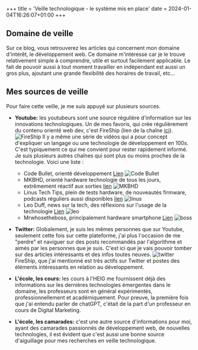+++
title = 'Veille technologique - le système mis en place'
date = 2024-01-04T16:26:07+01:00
+++
## Domaine de veille
Sur ce blog, vous retrouverez les articles qui concernent mon domaine d'intérêt, le développement web. Ce domaine m'intéresse car je le trouve relativement simple à comprendre, utile et surtout facilement applicable. Le fait de pouvoir aussi à tout moment travailler en indépendant est aussi un gros plus, ajoutant une grande flexibilité des horaires de travail, etc...

## Mes sources de veille
Pour faire cette veille, je me suis appuyé sur plusieurs sources.
- **Youtube:** les youtubeurs sont une source régulière d'information sur les innovations technologiques. Un de mes favoris, qui crée régulièrement du contenu orienté web dev, c'est FireShip (lien de la chaîne [ici](https://www.youtube.com/c/fireship)).
![FireShip](/posts/fire.png) 
Il y a même une série de vidéos qui a pour concept d'expliquer un langage ou une technologie de développement en 100s. C'est typiquement ce qui me convient pour rester rapidement informé. Je suis plusieurs autres chaînes qui sont plus ou moins proches de la technologie. Voici une liste :
    - Code Bullet, orienté développement [Lien](https://www.youtube.com/@CodeBullet)
    ![Code Bullet](/posts/code.png)
    - MKBHD, orienté hardware technologie de tous les jours, extrêmement réactif aux sorties [lien](https://www.youtube.com/@mkbhd)
    ![MKBHD](/posts/MK.png)
    - Linus Tech Tips, plein de tests hardware, de nouveautés firmware, podcasts réguliers aussi disponibles [lien](https://www.youtube.com/@LinusTechTips)
    ![linus](/posts/linus.png)
    - Leo Duff, news sur la tech, des réflexions sur l'usage de la technologie [Lien](https://www.youtube.com/@LeoDuff)
    ![leo](/posts/leo.png)
    - Mrwhosetheboss, principalement hardware smartphone [Lien](https://www.youtube.com/@Mrwhosetheboss)
    ![boss](/posts/boss.png)

- **Twitter:** Globalement, je suis les mêmes personnes que sur Youtube, seulement cette fois sur cette plateforme, j'ai plus l'occasion de me "perdre" et naviguer sur des posts recommandés par l'algorithme et aimés par les personnes que je suis. C'est ici que je vais pouvoir tomber sur des articles intéressants et des infos toutes neuves.
![twitter](/posts/twitter.png)
FireShip, que j'ai mentionné est très actifs sur Twitter et postes des éléments intéressants en relation au développement.
- **L'école, les cours:** les cours à l'HEIG me fournissent déjà des informations sur les dernières technologies émergentes dans le domaine, les professeurs sont en général expérimentés, professionnellement et académiquement. Pour preuve, la première fois que j'ai entendu parler de chatGPT, c'était de la part d'un professeur en cours de Digital Marketing.
- **L'école, les camarades:** c'est une autre source d'informations pour moi, ayant des camarades passionnés de développement web, de nouvelles technologies, il est évident que c'est aussi une bonne source d'aiguillage pour mes recherches en veille technologique.
